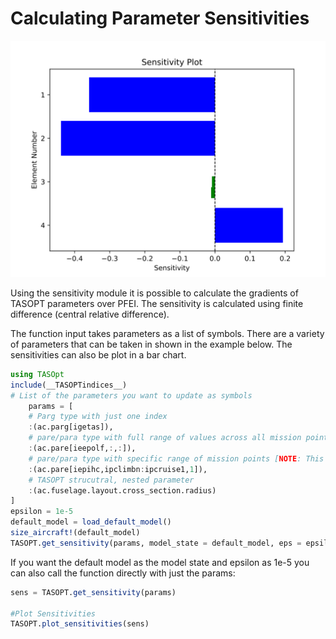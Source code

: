 # Calculating Parameter Sensitivities

![SensitivityPlot](../assets/sensitivity_plot.svg)

Using the sensitivity module it is possible to calculate the gradients of TASOPT parameters over PFEI. The sensitivity is calculated using finite difference (central relative difference).

The function input takes parameters as a list of symbols. There are a variety of parameters that can be taken in shown in the example below. The sensitivities can also be plot in a bar chart.

```julia
using TASOpt
include(__TASOPTindices__)
# List of the parameters you want to update as symbols
    params = [
    # Parg type with just one index
    :(ac.parg[igetas]),
    # pare/para type with full range of values across all mission points
    :(ac.pare[ieepolf,:,:]),
    # pare/para type with specific range of mission points [NOTE: This will return a vector of gradients relative to each input param in the range]
    :(ac.pare[iepihc,ipclimbn:ipcruise1,1]),
    # TASOPT strucutral, nested parameter
    :(ac.fuselage.layout.cross_section.radius)
]
epsilon = 1e-5
default_model = load_default_model()
size_aircraft!(default_model)
TASOPT.get_sensitivity(params, model_state = default_model, eps = epsilon)
```

If you want the default model as the model state and epsilon as 1e-5 
you can also call the function directly with just the params:

```julia
sens = TASOPT.get_sensitivity(params)

#Plot Sensitivities
TASOPT.plot_sensitivities(sens)
```
